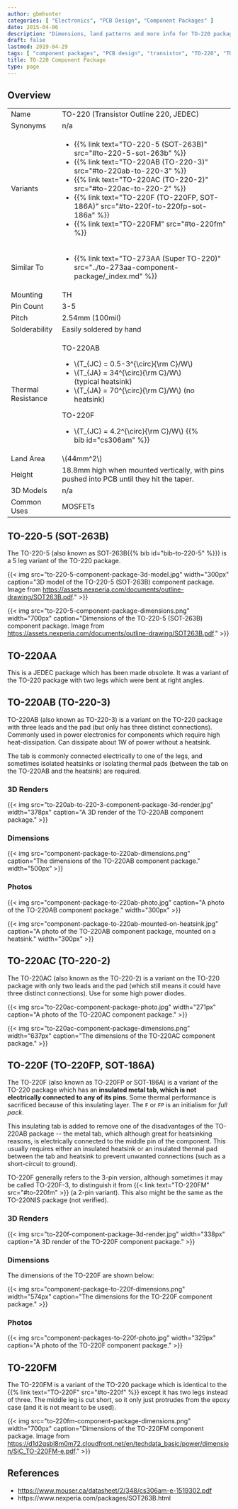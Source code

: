 ```yaml
---
author: gbmhunter
categories: [ "Electronics", "PCB Design", "Component Packages" ]
date: 2015-04-06
description: "Dimensions, land patterns and more info for TO-220 package variants such as TO-220AB and TO-220AC."
draft: false
lastmod: 2019-04-29
tags: [ "component packages", "PCB design", "transistor", "TO-220", "TO-220AB", "TO-220-3", "TO-220NIS", "JEDEC" ]
title: TO-220 Component Package
type: page
---
```


## Overview

<table>
  <tbody>
    <tr>
      <td>Name</td>
      <td>TO-220 (Transistor Outline 220, JEDEC)</td>
    </tr>
    <tr>
      <td>Synonyms</td>
      <td>n/a</td>
    </tr>
    <tr>
      <td>Variants</td>
      <td>
        <ul>
          <li>{{% link text="TO-220-5 (SOT-263B)" src="#to-220-5-sot-263b" %}}</li>
          <li>{{% link text="TO-220AB (TO-220-3)" src="#to-220ab-to-220-3" %}}</li>
          <li>{{% link text="TO-220AC (TO-220-2)" src="#to-220ac-to-220-2" %}}</li>
          <li>{{% link text="TO-220F (TO-220FP, SOT-186A)" src="#to-220f-to-220fp-sot-186a" %}}</li>
          <li>{{% link text="TO-220FM" src="#to-220fm" %}}</li>
        </ul>
      </td>
    </tr>
    <tr>
      <td>Similar To</td>
      <td>
        <ul>
          <li>{{% link text="TO-273AA (Super TO-220)" src="../to-273aa-component-package/_index.md" %}}</li>
        </ul>
      </td>
    </tr>
    <tr>
      <td>Mounting</td>
      <td>TH</td>
    </tr>
    <tr>
      <td>Pin Count</td>
      <td>3-5</td>
    </tr>
    <tr>
      <td>Pitch</td>
      <td>2.54mm (100mil)</td>
    </tr>
    <tr>
      <td>Solderability</td>
      <td>Easily soldered by hand</td>
    </tr>
    <tr>
      <td>Thermal Resistance</td>
      <td>
        <p>TO-220AB</p>
        <ul style="width: 300px;">
          <li>\(T_{JC} = 0.5-3^{\circ}{\rm C}/W\)</li>
          <li>\(T_{JA} = 34^{\circ}{\rm C}/W\) (typical heatsink)</li>
          <li>\(T_{JA} = 70^{\circ}{\rm C}/W\) (no heatsink)</li>
        </ul>
        <p>TO-220F</p>
        <ul style="width: 300px;">
          <li>\(T_{JC} = 4.2^{\circ}{\rm C}/W\) {{% bib id="cs306am" %}}</li>
        </ul>
      </td>
    </tr>
    <tr>
      <td>Land Area</td>
      <td>\(44mm^2\)</td>
    </tr>
    <tr>
      <td>Height</td>
      <td>18.8mm high when mounted vertically, with pins pushed into PCB until they hit the taper.</td>
    </tr>
    <tr>
      <td>3D Models</td>
      <td>n/a</td>
    </tr>
    <tr>
      <td>Common Uses</td>
      <td>MOSFETs</td>
    </tr>
  </tbody>
</table>

## TO-220-5 (SOT-263B)

The TO-220-5 (also known as SOT-263B{{% bib id="bib-to-220-5" %}}) is a 5 leg variant of the TO-220 package.

{{< img src="to-220-5-component-package-3d-model.jpg" width="300px" caption="3D model of the TO-220-5 (SOT-263B) component package. Image from https://assets.nexperia.com/documents/outline-drawing/SOT263B.pdf." >}}

{{< img src="to-220-5-component-package-dimensions.png" width="700px" caption="Dimensions of the TO-220-5 (SOT-263B) component package. Image from https://assets.nexperia.com/documents/outline-drawing/SOT263B.pdf." >}}

## TO-220AA

This is a JEDEC package which has been made obsolete. It was a variant of the TO-220 package with two legs which were bent at right angles.

## TO-220AB (TO-220-3)

TO-220AB (also known as TO-220-3) is a variant on the TO-220 package with three leads and the pad (but only has three distinct connections). Commonly used in power electronics for components which require high heat-dissipation. Can dissipate about 1W of power without a heatsink.

The tab is commonly connected electrically to one of the legs, and sometimes isolated heatsinks or isolating thermal pads (between the tab on the TO-220AB and the heatsink) are required.

### 3D Renders

{{< img src="to-220ab-to-220-3-component-package-3d-render.jpg" width="378px" caption="A 3D render of the TO-220AB component package."  >}}

### Dimensions

{{< img src="component-package-to-220ab-dimensions.png" caption="The dimensions of the TO-220AB component package."  width="500px" >}}

### Photos

{{< img src="component-package-to-220ab-photo.jpg" caption="A photo of the TO-220AB component package."  width="300px" >}}

{{< img src="component-package-to-220ab-mounted-on-heatsink.jpg" caption="A photo of the TO-220AB component package, mounted on a heatsink."  width="300px" >}}

## TO-220AC (TO-220-2)

The TO-220AC (also known as the TO-220-2) is a variant on the TO-220 package with only two leads and the pad (which still means it could have three distinct connections). Use for some high power diodes.

{{< img src="to-220ac-component-package-photo.jpg" width="271px" caption="A photo of the TO-220AC component package."  >}}

{{< img src="to-220ac-component-package-dimensions.png" width="637px" caption="The dimensions of the TO-220AC component package." >}}

## TO-220F (TO-220FP, SOT-186A)

The TO-220F (also known as TO-220FP or SOT-186A) is a variant of the TO-220 package which has an **insulated metal tab, which is not electrically connected to any of its pins**. Some thermal performance is sacrificed because of this insulating layer. The `F` or `FP` is an initialism for _full pack_.

This insulating tab is added to remove one of the disadvantages of the TO-220AB package -- the metal tab, which although great for heatsinking reasons, is electrically connected to the middle pin of the component. This usually requires either an insulated heatsink or an insulated thermal pad between the tab and heatsink to prevent unwanted connections (such as a short-circuit to ground).

TO-220F generally refers to the 3-pin version, although sometimes it may be called TO-220F-3, to distinguish it from {{< link text="TO-220FM" src="#to-220fm" >}} (a 2-pin variant). This also might be the same as the TO-220NIS package (not verified).

### 3D Renders

{{< img src="to-220f-component-package-3d-render.jpg" width="338px" caption="A 3D render of the TO-220F component package."  >}}

### Dimensions

The dimensions of the TO-220F are shown below:

{{< img src="component-package-to-220f-dimensions.png" width="574px" caption="The dimensions for the TO-220F component package."  >}}

### Photos

{{< img src="component-packages-to-220f-photo.jpg" width="329px" caption="A photo of the TO-220F component package."  >}}

## TO-220FM

The TO-220FM is a variant of the TO-220 package which is identical to the {{% link text="TO-220F" src="#to-220f" %}} except it has two legs instead of three. The middle leg is cut short, so it only just protrudes from the epoxy case (and it is not meant to be used).

{{< img src="to-220fm-component-package-dimensions.png" width="700px" caption="Dimensions of the TO-220FM component package. Image from https://d1d2qsbl8m0m72.cloudfront.net/en/techdata_basic/power/dimension/SiC_TO-220FM-e.pdf." >}}

## References

<ul id="bib-list">
  <li id="cs306am"><a href="https://www.mouser.ca/datasheet/2/348/cs306am-e-1519302.pdf">https://www.mouser.ca/datasheet/2/348/cs306am-e-1519302.pdf</a></li>
  <li id="bib-to-220-5">https://www.nexperia.com/packages/SOT263B.html</li>
</ul>
